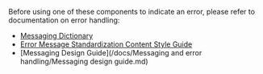 Before using one of these components to indicate an error, please refer to documentation on error handling:
- [Messaging Dictionary](/docs/messaging-and-error-handling/messaging-dictionary)
- [Error Message Standardization Content Style Guide](docs/messaging-and-error-handling/error-message-standardization-content-style-guide)
- [Messaging Design Guide](/docs/Messaging and error handling/Messaging design guide.md)
